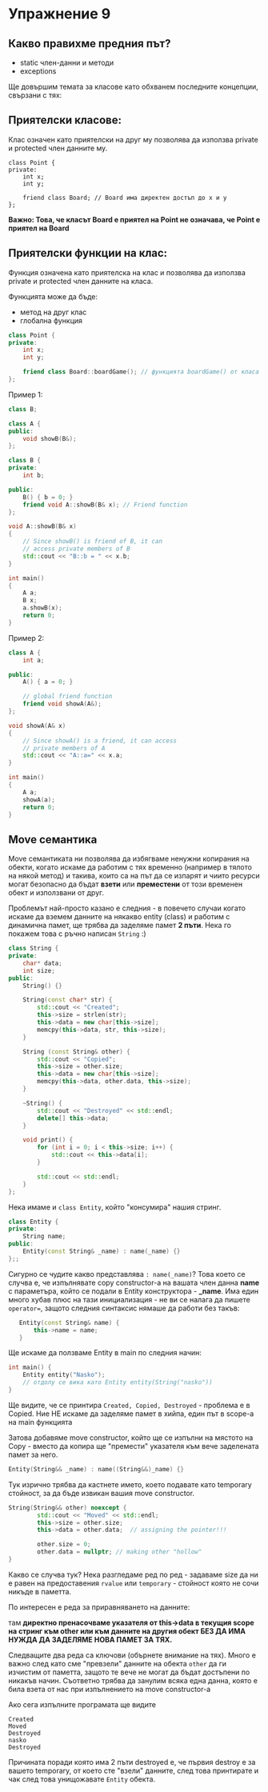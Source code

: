 # Упражнение 9

## Какво правихме предния път?

- static член-данни и методи
- exceptions

Ще довършим темата за класове като обхванем последните концепции, свързани с тях:

## Приятелски класове:

Клас означен като приятелски на друг му позволява да използва private и protected член данните му.

```
class Point {
private:
    int x;
    int y;

    friend class Board; // Board има директен достъп до x и y
};
```

**Важно: Това, че класът Board е приятел на Point не означава, че Point e приятел на Board**

## Приятелски функции на клас:

Функция означена като приятелска на клас и позволява да използва private и protected член данните на класа.

Функцията може да бъде:

- метод на друг клас
- глобална функция

```c++
class Point {
private:
    int x;
    int y;

    friend class Board::boardGame(); // функцията boardGame() от класа Board има директен достъп до x и y
};
```

Пример 1:

```c++
class B;

class A {
public:
    void showB(B&);
};

class B {
private:
    int b;

public:
    B() { b = 0; }
    friend void A::showB(B& x); // Friend function
};

void A::showB(B& x)
{
    // Since showB() is friend of B, it can
    // access private members of B
    std::cout << "B::b = " << x.b;
}

int main()
{
    A a;
    B x;
    a.showB(x);
    return 0;
}
```

Пример 2:

```c++
class A {
    int a;

public:
    A() { a = 0; }

    // global friend function
    friend void showA(A&);
};

void showA(A& x)
{
    // Since showA() is a friend, it can access
    // private members of A
    std::cout << "A::a=" << x.a;
}

int main()
{
    A a;
    showA(a);
    return 0;
}
```

## Move семантика

Move семантиката ни позволява да избягваме ненужни копирания на обекти, когато искаме да работим с тях временно (например в тялото на някой метод) и такива, които са на път да се изпарят и чиито ресурси могат безопасно да бъдат **взети** или **преместени** от този временен обект и използвани от друг.

Проблемът най-просто казано е следния - в повечето случаи когато искаме да вземем данните на някакво entity (class) и работим с динамична памет, ще трябва да заделяме памет **2 пъти**. Нека го покажем това с ръчно написан `String` :)

```c++
class String {
private:
    char* data;
    int size;
public:
    String() {}

    String(const char* str) {
        std::cout << "Created";
        this->size = strlen(str);
        this->data = new char[this->size];
        memcpy(this->data, str, this->size);
    }

    String (const String& other) {
        std::cout << "Copied";
        this->size = other.size;
        this->data = new char[this->size];
        memcpy(this->data, other.data, this->size);
    }

    ~String() {
        std::cout << "Destroyed" << std::endl;
        delete[] this->data;
    }

    void print() {
        for (int i = 0; i < this->size; i++) {
            std::cout << this->data[i];
        }

        std::cout << std::endl;
    }
};
```

Нека имаме и `class Entity`, който "консумира" нашия стринг.

```c++
class Entity {
private:
    String name;
public:
    Entity(const String& _name) : name(_name) {}
};;
```

Сигурно се чудите какво представлява `: name(_name)`?
Това което се случва е, че изпълнявате copy constructor-a на вашата член данна **name** с параметъра, който се подали в Entity конструктора - **\_name**. Има един много хубав плюс на тази инициализация - не ви се налага да пишете `operator=`, защото следния синтаксис нямаше да работи без такъв:

```c++
   Entity(const String& name) {
       this->name = name;
   }
```

Ще искаме да ползваме Entity в main по следния начин:

```c++
int main() {
    Entity entity("Nasko");
    // отдолу се вика като Entity entity(String("nasko"))
}
```

Ще видите, че се принтира `Created, Copied, Destroyed` - проблема е в Copied. Ние НЕ искаме да заделяме памет в хийпа, един път в scope-a на main функцията

Затова добавяме move constructor, който ще се изпълни на мястото на Copy - вместо да копира ще "премести" указателя към вече заделената памет за него.

```c++
Entity(String&& _name) : name((String&&)_name) {}
```

Тук изрично трябва да кастнете името, което подавате като temporary стойност, за да бъде извикан вашия move constructor.

```c++
String(String&& other) noexcept {
        std::cout << "Moved" << std::endl;
        this->size = other.size;
        this->data = other.data;  // assigning the pointer!!!

        other.size = 0;
        other.data = nullptr; // making other "hollow"
}
```

Какво се случва тук? Нека разгледаме ред по ред - задаваме size да ни е равен на предоставения `rvalue` или `temporary` - стойност която не сочи никъде в паметта.

По интересен е реда за приравняването на данните:

там **директно пренасочваме указателя от this->data в текущия scope на стринг към other или към данните на другия обект БЕЗ ДА ИМА НУЖДА ДА ЗАДЕЛЯМЕ НОВА ПАМЕТ ЗА ТЯХ.**

Следващите два реда са ключови (обърнете внимание на тях). Много е важно след като сме "превзели" данните на обекта `other` да ги изчистим от паметта, защото те вече не могат да бъдат достъпени по никакъв начин. Съответно трябва да занулим всяка една данна, която е била взета от нас при изпълнението на move constructor-а

Ако сега изпълните програмата ще видите

```
Created
Moved
Destroyed
nasko
Destroyed
```

Причината поради която има 2 пъти destroyed е, че първия destroy е за вашето temporary, от което сте "взели" данните, след това принтирате и чак след това унищожавате `Entity` обекта.
